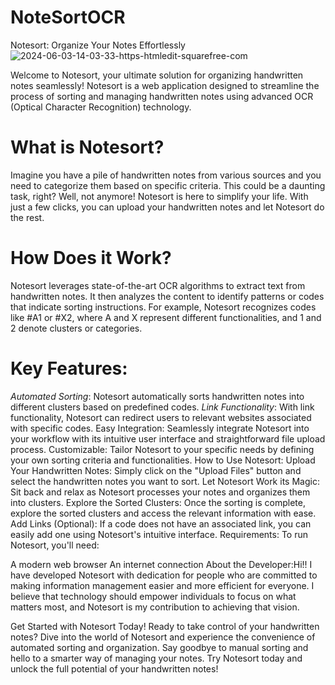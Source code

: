 # NoteSortOCR

Notesort: Organize Your Notes Effortlessly
![2024-06-03-14-03-33-https-htmledit-squarefree-com](https://github.com/Meghanadh1337/NoteSortOCR/assets/116261133/40d664d5-6fd1-4f20-b6df-df16d18c351b)

Welcome to Notesort, your ultimate solution for organizing handwritten notes seamlessly! Notesort is a web application designed to streamline the process of sorting and managing handwritten notes using advanced OCR (Optical Character Recognition) technology.

<h1>What is Notesort?</h1>
Imagine you have a pile of handwritten notes from various sources and you need to categorize them based on specific criteria. This could be a daunting task, right? Well, not anymore! Notesort is here to simplify your life. With just a few clicks, you can upload your handwritten notes and let Notesort do the rest.

<h1 style:color='red'>How Does it Work?</h1>
Notesort leverages state-of-the-art OCR algorithms to extract text from handwritten notes. It then analyzes the content to identify patterns or codes that indicate sorting instructions. For example, Notesort recognizes codes like #A1 or #X2, where A and X represent different functionalities, and 1 and 2 denote clusters or categories.



<h1>Key Features:</h1>
</break>
<i>Automated Sorting</i>: Notesort automatically sorts handwritten notes into different clusters based on predefined codes.
<break>
<i>Link Functionality</i>: With link functionality, Notesort can redirect users to relevant websites associated with specific codes.
Easy Integration: Seamlessly integrate Notesort into your workflow with its intuitive user interface and straightforward file upload process.
Customizable: Tailor Notesort to your specific needs by defining your own sorting criteria and functionalities.
How to Use Notesort:
Upload Your Handwritten Notes: Simply click on the "Upload Files" button and select the handwritten notes you want to sort.
Let Notesort Work its Magic: Sit back and relax as Notesort processes your notes and organizes them into clusters.
Explore the Sorted Clusters: Once the sorting is complete, explore the sorted clusters and access the relevant information with ease.
Add Links (Optional): If a code does not have an associated link, you can easily add one using Notesort's intuitive interface.
Requirements:
To run Notesort, you'll need:

A modern web browser
An internet connection
About the Developer:Hi!!
I have developed Notesort with dedication for people who are committed to making information management easier and more efficient for everyone. I believe that technology should empower individuals to focus on what matters most, and Notesort is my contribution to achieving that vision.

Get Started with Notesort Today!
Ready to take control of your handwritten notes? Dive into the world of Notesort and experience the convenience of automated sorting and organization. Say goodbye to manual sorting and hello to a smarter way of managing your notes. Try Notesort today and unlock the full potential of your handwritten notes!
